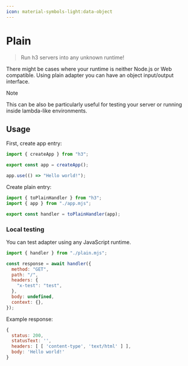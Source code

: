 ```yaml
---
icon: material-symbols-light:data-object
---
```


# Plain

> Run h3 servers into any unknown runtime!

There might be cases where your runtime is neither Node.js or Web compatible. Using plain adapter you can have an object input/output interface.

> [!NOTE]
> This can be also be particularly useful for testing your server or running inside lambda-like environments.

## Usage

First, create app entry:

```js [app.mjs]
import { createApp } from "h3";

export const app = createApp();

app.use(() => "Hello world!");
```

Create plain entry:

```js [plain.mjs]
import { toPlainHandler } from "h3";
import { app } from "./app.mjs";

export const handler = toPlainHandler(app);
```

### Local testing

You can test adapter using any JavaScript runtime.

```js [plain.test.mjs]
import { handler } from "./plain.mjs";

const response = await handler({
  method: "GET",
  path: "/",
  headers: {
    "x-test": "test",
  },
  body: undefined,
  context: {},
});
```

Example response:

```js
{
  status: 200,
  statusText: '',
  headers: [ [ 'content-type', 'text/html' ] ],
  body: 'Hello world!'
}
```
